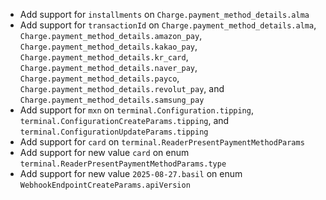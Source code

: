 * Add support for `installments` on `Charge.payment_method_details.alma`
* Add support for `transactionId` on `Charge.payment_method_details.alma`, `Charge.payment_method_details.amazon_pay`, `Charge.payment_method_details.kakao_pay`, `Charge.payment_method_details.kr_card`, `Charge.payment_method_details.naver_pay`, `Charge.payment_method_details.payco`, `Charge.payment_method_details.revolut_pay`, and `Charge.payment_method_details.samsung_pay`
* Add support for `mxn` on `terminal.Configuration.tipping`, `terminal.ConfigurationCreateParams.tipping`, and `terminal.ConfigurationUpdateParams.tipping`
* Add support for `card` on `terminal.ReaderPresentPaymentMethodParams`
* Add support for new value `card` on enum `terminal.ReaderPresentPaymentMethodParams.type`
* Add support for new value `2025-08-27.basil` on enum `WebhookEndpointCreateParams.apiVersion`